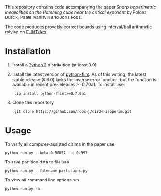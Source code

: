 This repository contains code accompanying the paper *Sharp isoperimetric inequalities on the Hamming cube near the critical exponent* by Polona Durcik, Paata Ivanisvili and Joris Roos.

The code produces provably correct bounds using interval/ball arithmetic relying on [FLINT/Arb](https://flintlib.org/doc/arb.html).

Installation
=============

1. Install a [Python 3](https://www.python.org/downloads/) distribution (at least 3.9)

2. Install the latest version of [python-flint](https://github.com/flintlib/python-flint). As of this writing, the latest stable release (0.6.0) lacks the inverse error function, but the function is available in recent pre-releases >=0.7.0a1. To install use:

        pip install python-flint>=0.7.0a1

3. Clone this repository

        git clone https://github.com/roos-j/dir24-isoperim.git

Usage
=======

To verify all computer-assisted claims in the paper use

    python run.py --beta 0.50057 --c 0.997

To save partition data to file use

    python run.py --filename partitions.py

To view all command line options run

    python run.py -h
